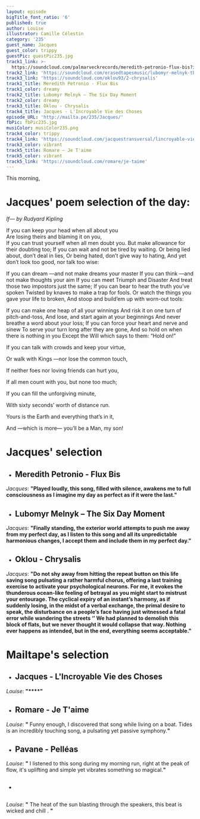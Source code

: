 ```yaml
---
layout: episode
bigTitle_font_ratio: '6'
published: true
author: Louise
illustrator: Camille Célestin
category: '235'
guest_name: Jacques
guest_color: trippy
guestPic: guestPic235.jpg
track1_link: >-
  https://soundcloud.com/palmarveckrecords/meredith-petronio-flux-bis?in=palmarveckrecords/sets/meredith-petronio-flux-bis
track2_link: 'https://soundcloud.com/erasedtapesmusic/lubomyr-melnyk-the-six-day-moment'
track3_link: 'https://soundcloud.com/oklou93/2-chrysalis'
track1_title: Meredith Petronio - Flux Bis
track1_color: dreamy
track2_title: Lubomyr Melnyk – The Six Day Moment
track2_color: dreamy
track3_title: Oklou - Chrysalis
track4_title: Jacques - L'Incroyable Vie des Choses
episode_URL: 'http://mailta.pe/235/Jacques/'
fbPic: fbPic235.jpg
musiColor: musiColor235.png
track4_color: trippy
track4_link: 'https://soundcloud.com/jacquestransversal/lincroyable-vie-des-choses'
track3_color: vibrant
track5_title: Romare — Je T'aime
track5_color: vibrant
track5_link: 'https://soundcloud.com/romare/je-taime'
---
```

<p id="introduction"> This morning,</p>

# Jacques' poem selection of the day: 

_If— by Rudyard Kipling_

If you can keep your head when all about you<br>
Are losing theirs and blaming it on you,<br>
If you can trust yourself when all men doubt you.
But make allowance for their doubting too;
If you can wait and not be tired by waiting.
Or being lied about, don’t deal in lies,
Or being hated, don’t give way to hating,
And yet don’t look too good, nor talk too wise:


If you can dream —and not make dreams your master
If you can think —and not make thoughts your aim
If you can meet Triumph and Disaster
And treat those two impostors just the same;
If you can bear to hear the truth you’ve spoken
Twisted by knaves to make a trap for fools.
Or watch the things you gave your life to broken,
And stoop and build’em up with worn-out tools:


If you can make one heap of all your winnings
And risk it on one turn of pitch-and-toss,
And lose, and start again at your beginnings
And never breathe a word about your loss;
If you can force your heart and nerve and sinew
To serve your turn long after they are gone,
And so hold on when there is nothing in you
Except the Will which says to them: “Hold on!”

If you can talk with crowds and keep your virtue,

Or walk with Kings —nor lose the common touch,

If neither foes nor loving friends can hurt you,

If all men count with you, but none too much;

If you can fill the unforgiving minute,

With sixty seconds’ worth of distance run.

Yours is the Earth and everything that’s in it,

And —which is more— you’ll be a Man, my son! 

# **Jacques' selection**

+ ## Meredith Petronio - Flux Bis
_Jacques_: **"**Played loudly, this song, filled with silence, awakens me to full consciousness as I imagine my day as perfect as if it were the last.**"**

+ ## Lubomyr Melnyk – The Six Day Moment
_Jacques_: **"**Finally standing, the exterior world attempts to push me away from my perfect day, as I listen to this song and all its unpredictable harmonious changes, I accept them and include them in my perfect day.**"**

+ ## Oklou - Chrysalis 
_Jacques_: **"**Do not shy away from hitting the repeat button on this life saving song pulsating a rather harmful chorus, offering a last training exercise to activate your psychological neurons. For me, it evokes the thunderous ocean-like feeling of betrayal as you might start to mistrust your entourage. The cyclical expiry of an instant’s harmony, as if suddenly losing, in the midst of a verbal exchange, the primal desire to speak, the disturbance on a people’s face having just witnessed a fatal error while wandering the streets ‘’ We had planned to demolish this block of flats, but we never thought it would collapse that way. Nothing ever happens as intended, but in the end, everything seems acceptable.**"**

# **Mailtape's selection**

+ ## Jacques - L'Incroyable Vie des Choses
_Louise_: **"****"**

+ ## Romare - Je T'aime
_Louise_: **"** Funny enough, I discovered that song while living on a boat. Tides is an incredibly touching song, a pulsating yet passive symphony.**"**

+ ## Pavane - Pelléas
_Louise_: **"** I listened to this song during my morning run, right at the peak of flow, it's uplifting and simple yet vibrates something so magical.**"**

+ ## 
_Louise_: **"** The heat of the sun blasting through the speakers, this beat is wicked and chill . **"**
